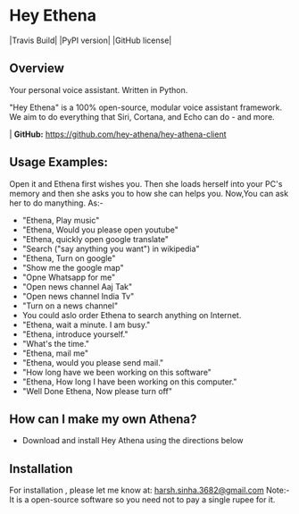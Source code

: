 Hey Ethena
==========

|Travis Build| |PyPI version| |GitHub license|

Overview
--------

Your personal voice assistant. Written in Python.

"Hey Ethena" is a 100% open-source, modular voice assistant framework. We aim to do everything that Siri, Cortana, and Echo can do - and more.

| **GitHub:** https://github.com/hey-athena/hey-athena-client

Usage Examples:
---------------
Open it and Ethena first wishes you. Then she loads herself into your PC's memory and then she asks you to how she can helps you.
Now,You can ask her to do manything. As:-
-  "Ethena, Play music"
-  "Ethena, Would you please open youtube"
-  "Ethena, quickly open google translate"
-  "Search ("say anything you want") in wikipedia"
-  "Ethena, Turn on google"
-  "Show me the google map"
-  "Opne Whatsapp for me"
-  "Open news channel Aaj Tak"
-  "Open news channel India Tv"
-  "Turn on a news channel"
-  You could aslo order Ethena to search anything on Internet.
-  "Ethena, wait a minute. I am busy."
-  "Ethena, introduce yourself."
-  "What's the time."
-  "Ethena, mail me"
-  "Ethena, would you please send mail."
-  "How long have we been working on this software"
-  "Ethena, How long I have been working on this computer."
-  "Well Done Ethena, Now please turn off"

How can I make my own Athena?
-----------------------------

-  Download and install Hey Athena using the directions below

Installation
------------
For installation , please let me know at: harsh.sinha.3682@gmail.com
Note:-
It is a open-source software so you need not to pay a single rupee for it.

